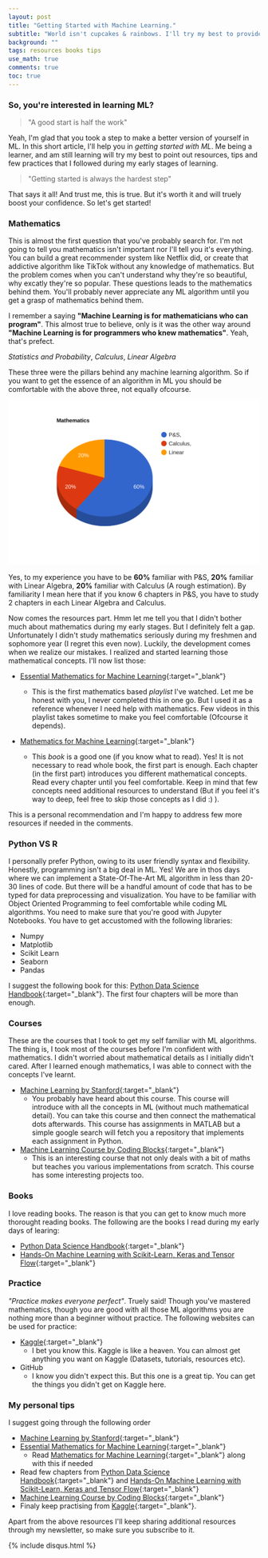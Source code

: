 ```yaml
---
layout: post
title: "Getting Started with Machine Learning."
subtitle: "World isn't cupcakes & rainbows. I'll try my best to provide you a rough roadmap and resources to get started with Machine Learning."
background: ""
tags: resources books tips
use_math: true
comments: true
toc: true
---
```


### So, you're interested in learning ML?
> "A good start is half the work"

Yeah, I'm glad that you took a step to make a better version of yourself in ML. In this short article, I'll help you in _getting started with ML_. Me being a learner, and am still learning will try my best to point out resources, tips and few practices that I followed during my early stages of learning.

>"Getting started is always the hardest step"

That says it all! And trust me, this is true. But it's worth it and will truely boost your confidence. So let's get started!


### Mathematics
This is almost the first question that you've probably search for. I'm not going to tell you mathematics isn't important nor I'll tell you it's everything. You can build a great recommender system like Netflix did, or create that addictive algorithm like TikTok without any knowledge of mathematics. But the problem comes when you can't understand why they're so beautiful, why excatly they're so popular. These questions leads to the mathematics behind them. You'll probably never appreciate any ML algorithm until you get a grasp of mathematics behind them.

I remember a saying **"Machine Learning is for mathematicians who can program"**. This almost true to believe, only is it was the other way around **"Machine Learning is for programmers who knew mathematics"**. Yeah, that's prefect.

_Statistics and Probability_, _Calculus_, _Linear  Algebra_

These three were the pillars behind any machine learning algorithm. So if you want to get the essence of an algorithm in ML you should be comfortable with the above three, not equally ofcourse.

![Mathematics](/img/posts/getting-started/scatter-plot.svg)

Yes, to my experience you have to be **60%** familiar with P&S, **20%** familiar with Linear Algebra, **20%** familiar with Calculus (A rough estimation). By familiarity I mean here that if you know 6 chapters in P&S, you have to study 2 chapters in each Linear Algebra and Calculus. 

Now comes the resources part. Hmm let me tell you that I didn't bother much about mathematics during my early stages. But I definitely felt a gap. Unfortunately I didn't study mathematics seriously during my freshmen and sophomore year (I regret this even now). Luckily, the development comes when we realize our mistakes. I realized and started learning those mathematical concepts. I'll now list those:

- [Essential Mathematics for Machine Learning](https://www.youtube.com/playlist?list=PLLy_2iUCG87D1CXFxE-SxCFZUiJzQ3IvE){:target="_blank"}

  - This is the first mathematics based _playlist_ I've watched. Let me be honest with you, I never completed this in one go. But I used it as a reference whenever I need help with mathematics. Few videos in this playlist takes sometime to make you feel comfortable (Ofcourse it depends).
- [Mathematics for Machine Learning](https://mml-book.github.io/){:target="_blank"}
  - This _book_ is a good one (if you know what to read). Yes! It is not necessary to read whole book, the first part is enough. Each chapter (in the first part) introduces you different mathematical concepts. Read every chapter until you feel comfortable. Keep in mind that few concepts need additional resources to understand (But if you feel it's way to deep, feel free to skip those concepts as I did :) ). 
  
This is a personal recommendation and I'm happy to address few more resources if needed in the comments.


### Python VS R
I personally prefer Python, owing to its user friendly syntax and flexibility. Honestly, programming isn't a big deal in ML. Yes! We are in thos days where we can implement a State-Of-The-Art ML algorithm in less than 20-30 lines of code. But there will be a handful amount of code that has to be typed for data preprocessing and visualization. You have to be familiar with Object Oriented Programming to feel comfortable while coding ML algorithms. You need to make sure that you're good with Jupyter Notebooks. You have to get accustomed with the following libraries:
- Numpy
- Matplotlib
- Scikit Learn
- Seaborn
- Pandas

I suggest the following book for this: [Python Data Science Handbook](https://www.amazon.in/Python-Data-Science-Handbook-Essential/dp/9352134915/ref=sr_1_1?hvadid=72980161955818&hvbmt=be&hvdev=c&hvqmt=e&keywords=python+data+science+handbook&qid=1641362580&sr=8-1){:target="_blank"}. The first four chapters will be more than enough.

### Courses
These are the courses that I took to get my self familiar with ML algorithms. The thing is, I took most of the courses before I'm confident with mathematics. I didn't worried about mathematical details as I initially didn't cared. After I learned enough mathematics, I was able to connect with the concepts I've learnt.

- [Machine Learning by Stanford](https://www.coursera.org/learn/machine-learning#syllabus){:target="_blank"}
  - You probably have heard about this course. This course will introduce with all the concepts in ML (without much mathematical detail). You can take this course and then connect the mathematical dots afterwards. This course has assignments in MATLAB but a simple google search will fetch you a repository that implements each assignment in Python.
- [Machine Learning Course by Coding Blocks](https://online.codingblocks.com/courses/machine-learning-course-online){:target="_blank"}
  - This is an interesting course that not only deals with a bit of maths but teaches you various implementations from scratch. This course has some interesting projects too.
  
### Books
I love reading books. The reason is that you can get to know much more thorought reading books. The following are the books I read during my early days of learing:
- [Python Data Science Handbook](https://www.amazon.in/Python-Data-Science-Handbook-Essential/dp/9352134915/ref=sr_1_1?hvadid=72980161955818&hvbmt=be&hvdev=c&hvqmt=e&keywords=python+data+science+handbook&qid=1641362580&sr=8-1){:target="_blank"}
- [Hands-On Machine Learning with Scikit-Learn, Keras and Tensor Flow](https://www.amazon.in/Hands-Machine-Learning-Scikit-Learn-Tensor/dp/9352139054){:target="_blank"}
  
### Practice
_"Practice makes everyone perfect"_. Truely said! Though you've mastered mathematics, though you are good with all those ML algorithms you are nothing more than a beginner without practice. The following websites can be used for practice:
- [Kaggle](https://www.kaggle.com/){:target="_blank"}
  - I bet you know this. Kaggle is like a heaven. You can almost get anything you want on Kaggle (Datasets, tutorials, resources etc).
- GitHub
  - I know you didn't expect this. But this one is a great tip. You can get the things you didn't get on Kaggle here.
  
### My personal tips
I suggest going through the following order 
- [Machine Learning by Stanford](https://www.coursera.org/learn/machine-learning#syllabus){:target="_blank"}
- [Essential Mathematics for Machine Learning](https://www.youtube.com/playlist?list=PLLy_2iUCG87D1CXFxE-SxCFZUiJzQ3IvE){:target="_blank"}
  - Read [Mathematics for Machine Learning](https://mml-book.github.io/){:target="_blank"} along with this if needed 
- Read few chapters from [Python Data Science Handbook](https://www.amazon.in/Python-Data-Science-Handbook-Essential/dp/9352134915/ref=sr_1_1?hvadid=72980161955818&hvbmt=be&hvdev=c&hvqmt=e&keywords=python+data+science+handbook&qid=1641362580&sr=8-1){:target="_blank"} and [Hands-On Machine Learning with Scikit-Learn, Keras and Tensor Flow](https://www.amazon.in/Hands-Machine-Learning-Scikit-Learn-Tensor/dp/9352139054){:target="_blank"}
- [Machine Learning Course by Coding Blocks](https://online.codingblocks.com/courses/machine-learning-course-online){:target="_blank"}
- Finaly keep practising from [Kaggle](https://www.kaggle.com/){:target="_blank"}.

Apart from the above resources I'll keep sharing additional resources through my newsletter, so make sure you subscribe to it.

{% include disqus.html %}
